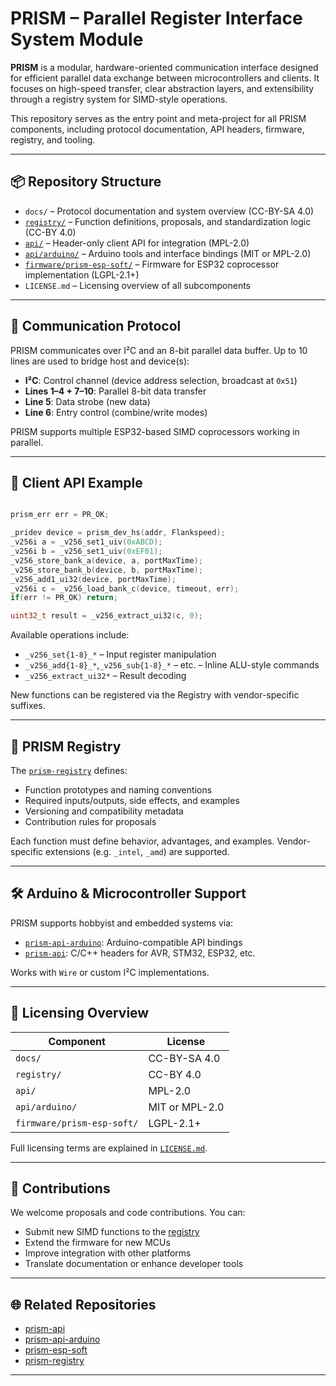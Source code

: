 # PRISM – Parallel Register Interface System Module

**PRISM** is a modular, hardware-oriented communication interface designed for efficient parallel data exchange between microcontrollers and clients. It focuses on high-speed transfer, clear abstraction layers, and extensibility through a registry system for SIMD-style operations.

This repository serves as the entry point and meta-project for all PRISM components, including protocol documentation, API headers, firmware, registry, and tooling.

---

## 📦 Repository Structure

- `docs/` – Protocol documentation and system overview (CC-BY-SA 4.0)
- [`registry/`](https://github.com/RoseLeDark/prism-registry) – Function definitions, proposals, and standardization logic (CC-BY 4.0)
- [`api/`](https://github.com/RoseLeDark/prism-api) – Header-only client API for integration (MPL-2.0)
- [`api/arduino/`](https://github.com/RoseLeDark/prism-api-arduino) – Arduino tools and interface bindings (MIT or MPL-2.0)
- [`firmware/prism-esp-soft/`](https://github.com/RoseLeDark/prism-esp-soft) – Firmware for ESP32 coprocessor implementation (LGPL-2.1+)
- `LICENSE.md` – Licensing overview of all subcomponents

---

## 🔌 Communication Protocol

PRISM communicates over I²C and an 8-bit parallel data buffer. Up to 10 lines are used to bridge host and device(s):

- **I²C**: Control channel (device address selection, broadcast at `0x51`)
- **Lines 1–4 + 7–10**: Parallel 8-bit data transfer
- **Line 5**: Data strobe (new data)
- **Line 6**: Entry control (combine/write modes)

PRISM supports multiple ESP32-based SIMD coprocessors working in parallel.

---

## 🧰 Client API Example

```cpp

prism_err err = PR_OK;

_pridev device = prism_dev_hs(addr, Flankspeed);
_v256i a = _v256_set1_uiv(0xABCD);
_v256i b = _v256_set1_uiv(0xEF01);
_v256_store_bank_a(device, a, portMaxTime);
_v256_store_bank_b(device, b, portMaxTime);
_v256_add1_ui32(device, portMaxTime);
_v256i c = _v256_load_bank_c(device, timeout, err);
if(err != PR_OK) return;

uint32_t result = _v256_extract_ui32(c, 0);
```

Available operations include:

- `_v256_set{1-8}_*` – Input register manipulation
- `_v256_add{1-8}_*`,`_v256_sub{1-8}_*`  – etc. – Inline ALU-style commands
- `_v256_extract_ui32*` – Result decoding

New functions can be registered via the Registry with vendor-specific suffixes.

---

## 🧬 PRISM Registry

The [`prism-registry`](https://github.com/RoseLeDark/prism-registry) defines:

- Function prototypes and naming conventions
- Required inputs/outputs, side effects, and examples
- Versioning and compatibility metadata
- Contribution rules for proposals

Each function must define behavior, advantages, and examples. Vendor-specific extensions (e.g. `_intel`, `_amd`) are supported.

---

## 🛠 Arduino & Microcontroller Support

PRISM supports hobbyist and embedded systems via:

- [`prism-api-arduino`](https://github.com/RoseLeDark/prism-api-arduino): Arduino-compatible API bindings
- [`prism-api`](https://github.com/RoseLeDark/prism-api): C/C++ headers for AVR, STM32, ESP32, etc.

Works with `Wire` or custom I²C implementations.

---

## 🔐 Licensing Overview

| Component                  | License        |
|----------------------------|----------------|
| `docs/`                    | CC-BY-SA 4.0   |
| `registry/`                | CC-BY 4.0      |
| `api/`                     | MPL-2.0        |
| `api/arduino/`             | MIT or MPL-2.0 |
| `firmware/prism-esp-soft/`| LGPL-2.1+      |

Full licensing terms are explained in [`LICENSE.md`](./LICENSE.md).

---

## 🤝 Contributions

We welcome proposals and code contributions. You can:

- Submit new SIMD functions to the [registry](https://github.com/RoseLeDark/prism-registry)
- Extend the firmware for new MCUs
- Improve integration with other platforms
- Translate documentation or enhance developer tools

---

## 🌐 Related Repositories

- [prism-api](https://github.com/RoseLeDark/prism-api)
- [prism-api-arduino](https://github.com/RoseLeDark/prism-api-arduino)
- [prism-esp-soft](https://github.com/RoseLeDark/prism-esp-soft)
- [prism-registry](https://github.com/RoseLeDark/prism-registry)

---
